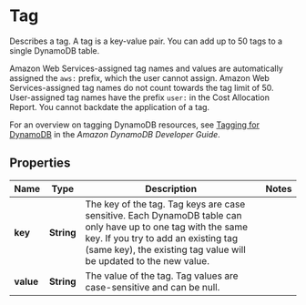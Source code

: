 

# Tag

<p>Describes a tag. A tag is a key-value pair. You can add up to 50 tags to a single DynamoDB table. </p> <p>Amazon Web Services-assigned tag names and values are automatically assigned the <code>aws:</code> prefix, which the user cannot assign. Amazon Web Services-assigned tag names do not count towards the tag limit of 50. User-assigned tag names have the prefix <code>user:</code> in the Cost Allocation Report. You cannot backdate the application of a tag.</p> <p>For an overview on tagging DynamoDB resources, see <a href=\"https://docs.aws.amazon.com/amazondynamodb/latest/developerguide/Tagging.html\">Tagging for DynamoDB</a> in the <i>Amazon DynamoDB Developer Guide</i>.</p>

## Properties

| Name | Type | Description | Notes |
|------------ | ------------- | ------------- | -------------|
|**key** | **String** | The key of the tag. Tag keys are case sensitive. Each DynamoDB table can only have up to one tag with the same key. If you try to add an existing tag (same key), the existing tag value will be updated to the new value. |  |
|**value** | **String** | The value of the tag. Tag values are case-sensitive and can be null. |  |




